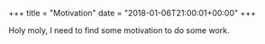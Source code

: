 +++
title = "Motivation"
date = "2018-01-06T21:00:01+00:00"
+++

Holy moly, I need to find some motivation to do some work.
			